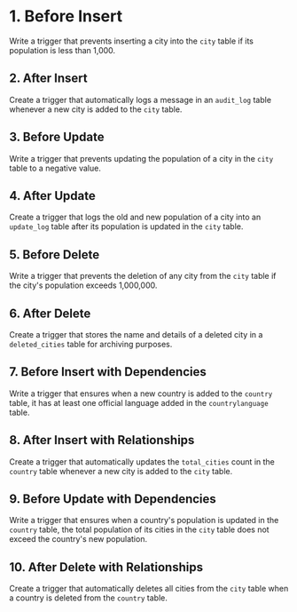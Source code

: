 
# **1. Before Insert**

Write a trigger that prevents inserting a city into the `city` table if its population is less than 1,000.

## **2. After Insert**

Create a trigger that automatically logs a message in an `audit_log` table whenever a new city is added to the `city` table.

## **3. Before Update**

Write a trigger that prevents updating the population of a city in the `city` table to a negative value.

## **4. After Update**

Create a trigger that logs the old and new population of a city into an `update_log` table after its population is updated in the `city` table.

## **5. Before Delete**

Write a trigger that prevents the deletion of any city from the `city` table if the city's population exceeds 1,000,000.

## **6. After Delete**

Create a trigger that stores the name and details of a deleted city in a `deleted_cities` table for archiving purposes.

## **7. Before Insert with Dependencies**

Write a trigger that ensures when a new country is added to the `country` table, it has at least one official language added in the `countrylanguage` table.

## **8. After Insert with Relationships**

Create a trigger that automatically updates the `total_cities` count in the `country` table whenever a new city is added to the `city` table.

## **9. Before Update with Dependencies**

Write a trigger that ensures when a country's population is updated in the `country` table, the total population of its cities in the `city` table does not exceed the country's new population.

## **10. After Delete with Relationships**

Create a trigger that automatically deletes all cities from the `city` table when a country is deleted from the `country` table.
